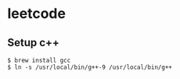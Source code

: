 # leetcode


## Setup c++
```
$ brew install gcc
$ ln -s /usr/local/bin/g++-9 /usr/local/bin/g++
```